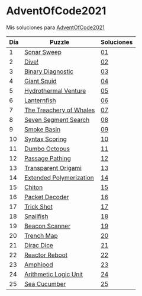 # AdventOfCode2021
Mis soluciones para [AdventOfCode2021](https://adventofcode.com/2021)

| Día | Puzzle                                                          | Soluciones           |
|-----|-----------------------------------------------------------------|----------------------|
| 1   | [Sonar Sweep](https://adventofcode.com/2021/day/1)              | [01](./01/README.md) |
| 2   | [Dive!](https://adventofcode.com/2021/day/2)                    | [02](./02/README.md) |
| 3   | [Binary Diagnostic](https://adventofcode.com/2021/day/3)        | [03](./03/README.md) |
| 4   | [Giant Squid](https://adventofcode.com/2021/day/4)              | [04](./04/README.md) |
| 5   | [Hydrothermal Venture](https://adventofcode.com/2021/day/5)     | [05](./05/README.md) |
| 6   | [Lanternfish](https://adventofcode.com/2021/day/6)              | [06](./06/README.md) |
| 7   | [The Treachery of Whales](https://adventofcode.com/2021/day/7)  | [07](./07/README.md) |
| 8   | [Seven Segment Search](https://adventofcode.com/2021/day/8)     | [08](./08/README.md) |
| 9   | [Smoke Basin](https://adventofcode.com/2021/day/9)              | [09](./09/README.md) |
| 10  | [Syntax Scoring](https://adventofcode.com/2021/day/10)          | [10](./10/README.md) |
| 11  | [Dumbo Octopus](https://adventofcode.com/2021/day/11)           | [11](./11/README.md) |
| 12  | [Passage Pathing](https://adventofcode.com/2021/day/12)         | [12](./12/README.md) |
| 13  | [Transparent Origami](https://adventofcode.com/2021/day/13)     | [13](./13/README.md) |
| 14  | [Extended Polymerization](https://adventofcode.com/2021/day/14) | [14](./14/README.md) |
| 15  | [Chiton](https://adventofcode.com/2021/day/15)                  | [15](./15/README.md) |
| 16  | [Packet Decoder](https://adventofcode.com/2021/day/16)          | [16](./16/README.md) |
| 17  | [Trick Shot](https://adventofcode.com/2021/day/17)              | [17](./17/README.md) |
| 18  | [Snailfish](https://adventofcode.com/2021/day/18)               | [18](./18/README.md) |
| 19  | [Beacon Scanner](https://adventofcode.com/2021/day/19)          | [19](./19/README.md) |
| 20  | [Trench Map](https://adventofcode.com/2021/day/20)              | [20](./20/README.md) |
| 21  | [Dirac Dice](https://adventofcode.com/2021/day/21)              | [21](./21/README.md) |
| 22  | [Reactor Reboot](https://adventofcode.com/2021/day/22)          | [22](./22/README.md) |
| 23  | [Amphipod](https://adventofcode.com/2021/day/23)                | [23](./23/README.md) |
| 24  | [Arithmetic Logic Unit](https://adventofcode.com/2021/day/24)   | [24](./24/README.md) |
| 25  | [Sea Cucumber](https://adventofcode.com/2021/day/25)            | [25](./25/README.md) |
